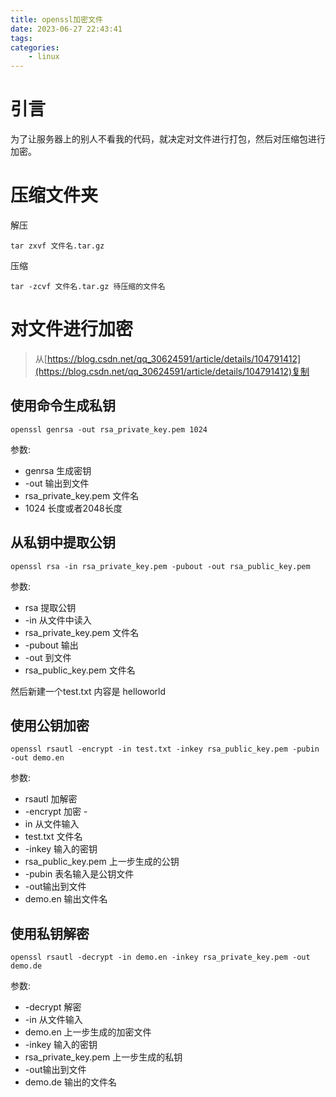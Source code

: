```yaml
---
title: openssl加密文件
date: 2023-06-27 22:43:41
tags:
categories:
    - linux
---
```


# 引言

为了让服务器上的别人不看我的代码，就决定对文件进行打包，然后对压缩包进行加密。

<!--more-->

# 压缩文件夹

解压

```shell
tar zxvf 文件名.tar.gz
```



压缩

```shell
tar -zcvf 文件名.tar.gz 待压缩的文件名
```



# 对文件进行加密

> 从[https://blog.csdn.net/qq_30624591/article/details/104791412](https://blog.csdn.net/qq_30624591/article/details/104791412)复制



## 使用命令生成私钥
```shell
openssl genrsa -out rsa_private_key.pem 1024
```


参数:

- genrsa 生成密钥 
- -out 输出到文件 
- rsa_private_key.pem 文件名 
- 1024 长度或者2048长度

## 从私钥中提取公钥

```shell
openssl rsa -in rsa_private_key.pem -pubout -out rsa_public_key.pem
```


参数: 

- rsa 提取公钥
-  -in 从文件中读入 
- rsa_private_key.pem 文件名 
- -pubout 输出
-  -out 到文件 
- rsa_public_key.pem 文件名

然后新建一个test.txt 内容是 helloworld



## 使用公钥加密

```shell
openssl rsautl -encrypt -in test.txt -inkey rsa_public_key.pem -pubin -out demo.en
```

参数: 

- rsautl 加解密 
- -encrypt 加密 -
- in 从文件输入 
- test.txt 文件名 
- -inkey 输入的密钥 
- rsa_public_key.pem 上一步生成的公钥 
- -pubin 表名输入是公钥文件 
- -out输出到文件 
- demo.en 输出文件名



## 使用私钥解密

```shell
openssl rsautl -decrypt -in demo.en -inkey rsa_private_key.pem -out demo.de
```


参数: 

- -decrypt 解密 
- -in 从文件输入
- demo.en 上一步生成的加密文件 
- -inkey 输入的密钥 
- rsa_private_key.pem 上一步生成的私钥 
- -out输出到文件 
- demo.de 输出的文件名
